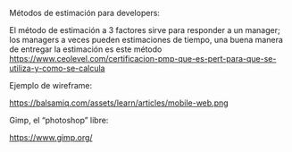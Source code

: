 Métodos de estimación para developers:

El método de estimación a 3 factores sirve para responder a un manager; los managers a veces pueden estimaciones de tiempo, una buena manera de entregar la estimación es este método
 https://www.ceolevel.com/certificacion-pmp-que-es-pert-para-que-se-utiliza-y-como-se-calcula

Ejemplo de wireframe:

https://balsamiq.com/assets/learn/articles/mobile-web.png 

Gimp, el “photoshop” libre:

https://www.gimp.org/
